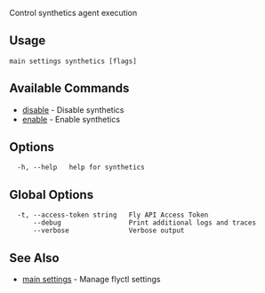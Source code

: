 Control synthetics agent execution

## Usage
~~~
main settings synthetics [flags]
~~~

## Available Commands
* [disable](/docs/flyctl/main-settings-synthetics-disable/)	 - Disable synthetics
* [enable](/docs/flyctl/main-settings-synthetics-enable/)	 - Enable synthetics

## Options

~~~
  -h, --help   help for synthetics
~~~

## Global Options

~~~
  -t, --access-token string   Fly API Access Token
      --debug                 Print additional logs and traces
      --verbose               Verbose output
~~~

## See Also

* [main settings](/docs/flyctl/main-settings/)	 - Manage flyctl settings

